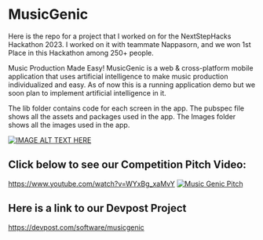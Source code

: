 # MusicGenic
Here is the repo for a project that I worked on for the NextStepHacks Hackathon 2023. I worked on it with teammate Nappasorn, and we won 1st Place in this Hackathon among 250+ people. 

Music Production Made Easy!
MusicGenic is a web & cross-platform mobile application that uses artificial intelligence to make music production individualized and easy. As of now this is a running application demo but we soon plan to implement artificial intelligence in it.

The lib folder contains code for each screen in the app.
The pubspec file shows all the assets and packages used in the app.
The Images folder shows all the images used in the app.


[![IMAGE ALT TEXT HERE](https://img.youtube.com/vi/WYxBg_xaMvY/0.jpg)](https://www.youtube.com/watch?v=WYxBg_xaMvY)

## Click below to see our Competition Pitch Video:
https://www.youtube.com/watch?v=WYxBg_xaMvY
[![Music Genic Pitch](https://github.com/aru-g2004/MusicGenic/assets/79277193/4dce6a01-c174-4405-9b50-3eeb0662fb70)](https://www.youtube.com/watch?v=WYxBg_xaMvY)



## Here is a link to our Devpost Project
https://devpost.com/software/musicgenic
